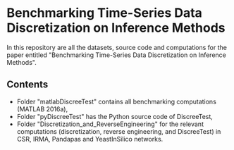 # Benchmarking Time-Series Data Discretization on Inference Methods

In this repository are all the datasets, source code and computations for the paper entitled "Benchmarking Time-Series Data Discretization on Inference Methods".


## Contents
- Folder "matlabDiscreeTest" contains all benchmarking computations (MATLAB 2016a),
- Folder "pyDiscreeTest" has the Python source code of DiscreeTest, 
- Folder "Discretization_and_ReverseEngineering" for the relevant computations (discretization, reverse engineering, and DiscreeTest) in CSR, IRMA, Pandapas and YeastInSilico networks. 
